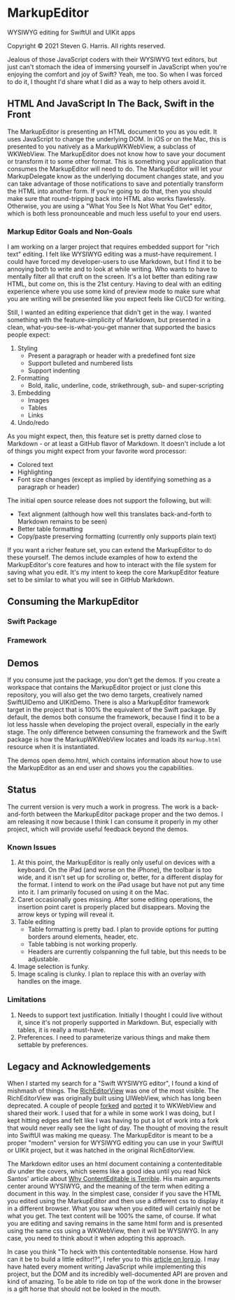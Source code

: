 # MarkupEditor

WYSIWYG editing for SwiftUI and UIKit apps

Copyright © 2021 Steven G. Harris. All rights reserved.

Jealous of those JavaScript coders with their WYSIWYG text editors, but just can't stomach the idea of immersing yourself in JavaScript when you're enjoying the comfort and joy of Swift? Yeah, me too. So when I was forced to do it, I thought I'd share what I did as a way to help others avoid it.

## HTML And JavaScript In The Back, Swift in the Front

The MarkupEditor is presenting an HTML document to you as you edit. It uses JavaScript to change the underlying DOM. In iOS or on the Mac, this is presented to you natively as a MarkupWKWebView, a subclass of WKWebView. The MarkupEditor does not know how to save your document or transform it to some other format. This is something your application that consumes the MarkupEditor will need to do. The MarkupEditor will let your MarkupDelegate know as the underlying document changes state, and you can take advantage of those notifications to save and potentially transform the HTML into another form. If you're going to do that, then you should make sure that round-tripping back into HTML also works flawlessly. Otherwise, you are using a "What You See Is Not What You Get" editor, which is both less pronounceable and much less useful to your end users.

### Markup Editor Goals and Non-Goals

I am working on a larger project that requires embedded support for "rich text" editing. I felt like WYSIWYG editing was a must-have requirement. I could have forced my developer-users to use Markdown, but I find it to be annoying both to write and to look at while writing. Who wants to have to mentally filter all that cruft on the screen. It's a lot better than editing raw HTML, but come on, this is the 21st century. Having to deal with an editing experience where you use some kind of preview mode to make sure what you are writing will be presented like you expect feels like CI/CD for writing. 

Still, I wanted an editing experience that didn't get in the way. I wanted something with the feature-simplicity of Markdown, but presented in a clean, what-you-see-is-what-you-get manner that supported the basics people expect:

1. Styling
    * Present a paragraph or header with a predefined font size
    * Support bulleted and numbered lists
    * Support indenting
2. Formatting
    * Bold, italic, underline, code, strikethrough, sub- and super-scripting
3. Embedding
    * Images
    * Tables
    * Links
4. Undo/redo

As you might expect, then, this feature set is pretty darned close to Markdown - or at least a GitHub flavor of Markdown. It doesn't include a lot of things you might expect from your favorite word processor:

* Colored text
* Highlighting
* Font size changes (except as implied by identifying something as a paragraph or header)

The initial open source release does not support the following, but will:

* Text alignment (although how well this translates back-and-forth to Markdown remains to be seen)
* Better table formatting
* Copy/paste preserving formatting (currently only supports plain text)

If you want a richer feature set, you can extend the MarkupEditor to do these yourself. The demos include examples of how to extend the MarkupEditor's core features and how to interact with the file system for saving what you edit. It's my intent to keep the core MarkupEditor feature set to be similar to what you will see in GitHub Markdown.

## Consuming the MarkupEditor

### Swift Package

### Framework

## Demos

If you consume just the package, you don't get the demos. If you create a workspace that contains the MarkupEditor project or just clone this repository, you will also get the two demo targets, creatively named SwiftUIDemo and UIKitDemo. There is also a MarkupEditor framework target in the project that is 100% the equivalent of the Swift package. By default, the demos both consume the framework, because I find it to be a lot less hassle when developing the project overall, especially in the early stage. The only difference between consuming the framework and the Swift package is how the MarkupWKWebView locates and loads its `markup.html` resource when it is instantiated.

The demos open demo.html, which contains information about how to use the MarkupEditor as an end user and shows you the capabilities.

## Status

The current version is very much a work in progress. The work is a back-and-forth between the MarkupEditor package proper and the two demos. I am releasing it now because I think I can consume it properly in my other project, which will provide useful feedback beyond the demos.

### Known Issues

1. At this point, the MarkupEditor is really only useful on devices with a keyboard. On the iPad (and worse on the iPhone), the toolbar is too wide, and it isn't set up for scrolling or, better, for a different display for the format. I intend to work on the iPad usage but have not put any time into it. I am primarily focused on using it on the Mac.
2. Caret occasionally goes missing. After some editing operations, the insertion point caret is properly placed but disappears. Moving the arrow keys or typing will reveal it.
3. Table editing
    * Table formatting is pretty bad. I plan to provide options for putting borders around elements, header, etc.
    * Table tabbing is not working properly.
    * Headers are currently colspanning the full table, but this needs to be adjustable.
4. Image selection is funky.
5. Image scaling is clunky. I plan to replace this with an overlay with handles on the image.

### Limitations

1. Needs to support text justification. Initially I thought I could live without it, since it's not properly supported in Markdown. But, especially with tables, it is really a must-have.
2. Preferences. I need to parameterize various things and make them settable by preferences.


## Legacy and Acknowledgements

When I started my search for a "Swift WYSIWYG editor", I found a kind of mishmash of things. The [RichEditorView](https://github.com/cjwirth/RichEditorView) was one of the most visible. The RichEditorView was originally built using UIWebView, which has long been deprecated. A couple of people [forked](https://github.com/cbess/RichEditorView/) and [ported](https://github.com/YoomamaFTW/RichEditorView) it to WKWebView and shared their work. I used that for a while in some work I was doing, but I kept hitting edges and felt like I was having to put a lot of work into a fork that would never really see the light of day. The thought of moving the result into SwiftUI was making me queasy. The MarkupEditor is meant to be a proper "modern" version for WYSIWYG editing you can use in your SwiftUI or UIKit project, but it was hatched in the original RichEditorView.

The Markdown editor uses an html document containing a contenteditable div under the covers, which seems like a good idea until you read Nick Santos' article about [Why ContentEditable is Terrible](https://medium.engineering/why-contenteditable-is-terrible-122d8a40e480). His main arguments center around WYSIWYG, and the meaning of the term when editing a document in this way. In the simplest case, consider if you save the HTML you edited using the MarkupEditor and then use a different css to display it in a different browser. What you saw when you edited will certainly not be what you get. The text content will be 100% the same, of course. If what you are editing and saving remains in the same html form and is presented using the same css using a WKWebView, then it will be WYSIWYG. In any case, you need to think about it when adopting this approach.

In case you think "To heck with this contenteditable nonsense. How hard can it be to build a little editor!?", I refer you to this [article on lorg.io](https://lord.io/text-editing-hates-you-too/). I may have hated every moment writing JavaScript while implementing this project, but the DOM and its incredibly well-documented API are proven and kind of amazing. To be able to ride on top of the work done in the browser is a gift horse that should not be looked in the mouth.
